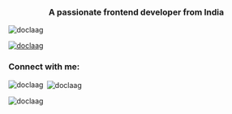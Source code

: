 <h3 align="center">A passionate frontend developer from India</h3>

<p align="left"> <img src="https://komarev.com/ghpvc/?username=doclaag&label=Profile%20views&color=0e75b6&style=flat" alt="doclaag" /> </p>

<p align="left"> <a href="https://github.com/ryo-ma/github-profile-trophy"><img src="https://github-profile-trophy.vercel.app/?username=doclaag" alt="doclaag" /></a> </p>

<h3 align="left">Connect with me:</h3>
<p align="left">
</p>

<p><img align="left" src="https://github-readme-stats.vercel.app/api/top-langs?username=doclaag&show_icons=true&locale=en&layout=compact" alt="doclaag" /></p>

<p>&nbsp;<img align="center" src="https://github-readme-stats.vercel.app/api?username=doclaag&show_icons=true&locale=en" alt="doclaag" /></p>

<p><img align="center" src="https://github-readme-streak-stats.herokuapp.com/?user=doclaag&" alt="doclaag" /></p>
